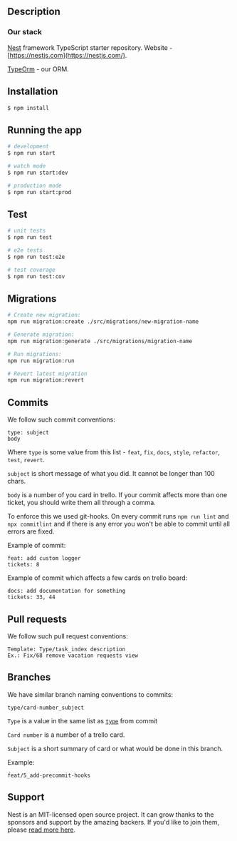 ## Description

### Our stack

[Nest](https://github.com/nestjs/nest) framework TypeScript starter repository.
Website - [https://nestjs.com](https://nestjs.com/).

[TypeOrm](https://typeorm.io/) - our ORM.

## Installation

```bash
$ npm install
```

## Running the app

```bash
# development
$ npm run start

# watch mode
$ npm run start:dev

# production mode
$ npm run start:prod
```

## Test

```bash
# unit tests
$ npm run test

# e2e tests
$ npm run test:e2e

# test coverage
$ npm run test:cov
```
## Migrations

```bash
# Create new migration:
npm run migration:create ./src/migrations/new-migration-name

# Generate migration:
npm run migration:generate ./src/migrations/migration-name

# Run migrations:
npm run migration:run

# Revert latest migration
npm run migration:revert
```

## Commits

We follow such commit conventions:

```none
type: subject
body
```

Where `type` is some value from this list - `feat`, `fix`, `docs`, `style`, `refactor`, `test`, `revert`.

`subject` is short message of what you did. It cannot be longer than 100 chars.

`body` is a number of you card in trello. If your commit affects more than one ticket, you should write them all through a comma.

To enforce this we used git-hooks. On every commit runs `npm run lint` and `npx commitlint` and if there is any error you won't be able to commit until all errors are fixed.

Example of commit:

```none
feat: add custom logger
tickets: 8
```

Example of commit which affects a few cards on trello board:

```none
docs: add documentation for something
tickets: 33, 44
```

## Pull requests

We follow such pull request conventions:

```none
Template: Type/task_index description
Ex.: Fix/68 remove vacation requests view
```

## Branches

We have similar branch naming conventions to commits:

```none
type/card-number_subject
```

`Type` is a value in the same list as [`type`](#commits) from commit

`Card number` is a number of a trello card.

`Subject` is a short summary of card or what would be done in this branch.

Example:

```none
feat/5_add-precommit-hooks
```

## Support

Nest is an MIT-licensed open source project. It can grow thanks to the sponsors and support by the amazing backers. If you'd like to join them, please [read more here](https://docs.nestjs.com/support).
